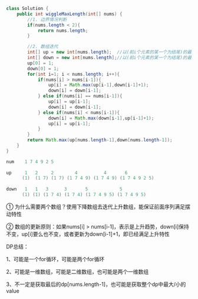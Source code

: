 ```java
class Solution {
    public int wiggleMaxLength(int[] nums) {
        //1. 边界情况判断
        if(nums.length < 2){
            return nums.length;
        }

        //2. 数组迭代
        int[] up = new int[nums.length];  //以(前i个元素的某一个为结尾)的最长上升摆动序列长度
        int[] down = new int[nums.length];//以(前i个元素的某一个为结尾)的最长下降摆动序列长度
        up[0] = 1;
        down[0] = 1;
        for(int i=1; i < nums.length; i++){
            if(nums[i] > nums[i-1]){
                up[i] = Math.max(up[i-1],down[i-1]+1);
                down[i] = down[i-1];
            } else if(nums[i] == nums[i-1]){
                up[i] = up[i-1];
                down[i] = down[i-1];
            } else if(nums[i] < nums[i-1]){
                down[i] = Math.max(down[i-1],up[i-1]+1);
                up[i] = up[i-1];
            }
        }
        return Math.max(up[nums.length-1],down[nums.length-1]);
    }
}
```





```java
num    1 7 4 9 2 5
  
up     1   2     2        4          4       6 
      (1)  (1 7) (1 7) (1 7 4 9) (1 7 4 9) (1 7 4 9 2 5)
  
down   1   1   3      3       5            5 
      (1) (1) (1 7 4) (1 7 4) (1 7 4 9 5) (1 7 4 9 5)
```

① 为什么需要两个数组？使用下降数组去迭代上升数组，能保证前面序列满足摆动特性

② 数组的更新原则：如果nums[i] > nums[i-1]，表示是上升趋势，down[i]保持不变，up[i]要么也不变，或者更新为down[i-1]+1，即已经满足上升特性



DP总结：

1、可能是一个for循环，可能是两个for循环

2、可能是一维数组，可能是二维数组，也可能是两个一维数组

3、不一定是获取最后的dp[nums.length-1]，也可能是获取整个dp中最大/小的value

















































